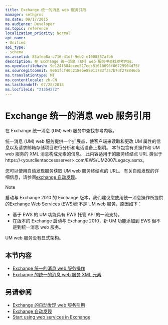 ```yaml
---
title: Exchange 统一的消息 web 服务引用
manager: sethgros
ms.date: 09/17/2015
ms.audience: Developer
ms.topic: reference
localization_priority: Normal
api_name:
- Unified
api_type:
- schema
ms.assetid: 83afea8a-c716-41df-9eb2-e1000357afb6
description: 在 Exchange 统一消息 (UM) web 服务中查找参考内容。
ms.openlocfilehash: 9e124f504ecee517edc51610696f06729904d75f
ms.sourcegitcommit: 9061fcf40c218ebe88911783f357b7df278846db
ms.translationtype: MT
ms.contentlocale: zh-CN
ms.lasthandoff: 07/28/2018
ms.locfileid: "21354272"
---
```

# <a name="unified-messaging-web-service-reference-for-exchange"></a>Exchange 统一的消息 web 服务引用

在 Exchange 统一消息 (UM) web 服务中查找参考内容。
  
统一消息 (UM) web 服务提供一个扩展点，使客户端来读取和更改 UM 属性的信息以及请求邮箱存储项目进行分析和电话设备上指明。 本节包含有关操作和 UM web 服务的 XML 消息构成元素的信息。 此内容适用于的服务终结点 URL 类似于 https://\<yourclientaccessserver\>.com/EWS/UM2007Legacy.asmx。 
  
您可以使用自动发现服务获取 UM web 服务终结点的 URL。 有关自动发现的详细信息，请参阅[exchange 自动发现](../exchange-web-services/autodiscover-for-exchange.md)。
  
> [!NOTE]
>  启动与 Exchange 2010 的 Exchange 版本，我们建议您使用统一消息操作所提供的[Exchange Web Services (EWS)](http://msdn.microsoft.com/library/60285497-0c4e-4e51-84e1-34dd6d89a5d8%28Office.15%29.aspx)而不是 UM web 服务，原因如下： 
> - 基于 EWS 的 UM 功能具有 EWS 托管 API 的一流支持。 
> - 在版本的 Exchange 启动与 Exchange 2010，新 UM 功能添加到 EWS 但不是到统一消息 web 服务。 
  
UM web 服务没有显式架构。
  
## <a name="in-this-section"></a>本节内容
<a name="bk_InThisSection"> </a>

- [Exchange 统一的消息 web 服务操作](unified-messaging-web-service-operations-for-exchange.md)   
- [Exchange 的统一的消息 web 服务 XML 元素](unified-messaging-web-service-xml-elements-for-exchange.md)
    
## <a name="see-also"></a>另请参阅

- [Exchange 的自动发现 web 服务引用](autodiscover-web-service-reference-for-exchange.md)
- [Exchange 自动发现](../exchange-web-services/autodiscover-for-exchange.md)
- [Start using web services in Exchange](../exchange-web-services/start-using-web-services-in-exchange.md)
    


